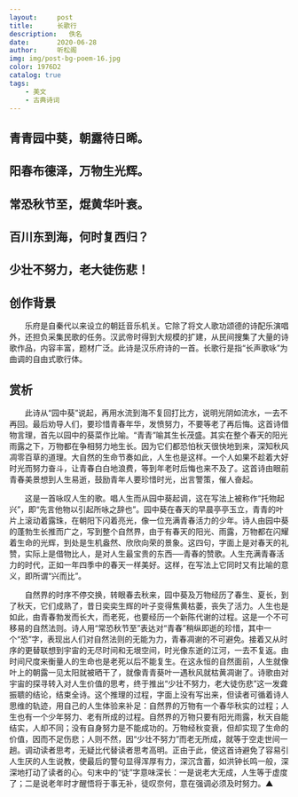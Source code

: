 ```yaml
---
layout:     post
title:      长歌行
description:   佚名
date:       2020-06-28
author:     听松阁
img: img/post-bg-poem-16.jpg
color: 1976D2
catalog: true
tags:
    - 美文
    - 古典诗词
---
```


## 青青园中葵，朝露待日晞。

## 阳春布德泽，万物生光辉。

## 常恐秋节至，焜黄华叶衰。

## 百川东到海，何时复西归？

## 少壮不努力，老大徒伤悲！





## 创作背景



　　乐府是自秦代以来设立的朝廷音乐机关。它除了将文人歌功颂德的诗配乐演唱外，还担负采集民歌的任务。汉武帝时得到大规模的扩建，从民间搜集了大量的诗歌作品，内容丰富，题材广泛。此诗是汉乐府诗的一首。长歌行是指“长声歌咏”为曲调的自由式歌行体。





## 赏析



　　此诗从“园中葵”说起，再用水流到海不复回打比方，说明光阴如流水，一去不再回。最后劝导人们，要珍惜青春年华，发愤努力，不要等老了再后悔。这首诗借物言理，首先以园中的葵菜作比喻。“青青”喻其生长茂盛。其实在整个春天的阳光雨露之下，万物都在争相努力地生长。因为它们都恐怕秋天很快地到来，深知秋风凋零百草的道理。大自然的生命节奏如此，人生也是这样。一个人如果不趁着大好时光而努力奋斗，让青春白白地浪费，等到年老时后悔也来不及了。这首诗由眼前青春美景想到人生易逝，鼓励青年人要珍惜时光，出言警策，催人奋起。



　　这是一首咏叹人生的歌。唱人生而从园中葵起调，这在写法上被称作“托物起兴”，即“先言他物以引起所咏之辞也”。园中葵在春天的早晨亭亭玉立，青青的叶片上滚动着露珠，在朝阳下闪着亮光，像一位充满青春活力的少年。诗人由园中葵的蓬勃生长推而广之，写到整个自然界，由于有春天的阳光、雨露，万物都在闪耀着生命的光辉，到处是生机盎然、欣欣向荣的景象。这四句，字面上是对春天的礼赞，实际上是借物比人，是对人生最宝贵的东西──青春的赞歌。人生充满青春活力的时代，正如一年四季中的春天一样美好。这样，在写法上它同时又有比喻的意义，即所谓“兴而比”。



　　自然界的时序不停交换，转眼春去秋来，园中葵及万物经历了春生、夏长，到了秋天，它们成熟了，昔日奕奕生辉的叶子变得焦黄枯萎，丧失了活力。人生也是如此，由青春勃发而长大，而老死，也要经历一个新陈代谢的过程。这是一个不可移易的自然法则。诗人用“常恐秋节至”表达对“青春”稍纵即逝的珍惜，其中一个“恐”字，表现出人们对自然法则的无能为力，青春凋谢的不可避免。接着又从时序的更替联想到宇宙的无尽时间和无垠空间，时光像东逝的江河，一去不复返。由时间尺度来衡量人的生命也是老死以后不能复生。在这永恒的自然面前，人生就像叶上的朝露一见太阳就被晒干了，就像青青葵叶一遇秋风就枯黄凋谢了。诗歌由对宇宙的探寻转入对人生价值的思考，终于推出“少壮不努力，老大徒伤悲”这一发聋振聩的结论，结束全诗。这个推理的过程，字面上没有写出来，但读者可循着诗人思维的轨迹，用自己的人生体验来补足：自然界的万物有一个春华秋实的过程；人生也有一个少年努力、老有所成的过程。自然界的万物只要有阳光雨露，秋天自能结实，人却不同；没有自身努力是不能成功的。万物经秋变衰，但却实现了生命的价值，因而不足伤悲；人则不然，因“少壮不努力”而老无所成，就等于空走世间一趟。调动读者思考，无疑比代替读者思考高明。正由于此，使这首诗避免了容易引人生厌的人生说教，使最后的警句显得浑厚有力，深沉含蓄，如洪钟长鸣一般，深深地打动了读者的心。句末中的“徒”字意味深长：一是说老大无成，人生等于虚度了；二是说老年时才醒悟将于事无补，徒叹奈何，意在强调必须及时努力。▲
